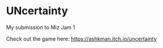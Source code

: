 # UNcertainty
My submission to Miz Jam 1

Check out the game here: https://ashkman.itch.io/uncertainty
